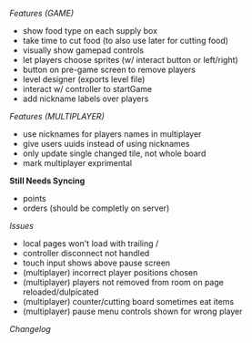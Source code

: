 *Features (GAME)*
- show food type on each supply box
- take time to cut food (to also use later for cutting food)
- visually show gamepad controls
- let players choose sprites (w/ interact button or left/right)
- button on pre-game screen to remove players
- level designer (exports level file)
- interact w/ controller to startGame
- add nickname labels over players

*Features (MULTIPLAYER)*
- use nicknames for players names in multiplayer
- give users uuids instead of using nicknames
- only update single changed tile, not whole board
- mark multiplayer exprimental

**Still Needs Syncing**
- points
- orders (should be completly on server)

*Issues*
- local pages won't load with trailing /
- controller disconnect not handled
- touch input shows above pause screen
- (multiplayer) incorrect player positions chosen
- (multiplayer) players not removed from room on page reloaded/dulpicated
- (multiplayer) counter/cutting board sometimes eat items
- (multiplayer) pause menu controls shown for wrong player

*Changelog*
